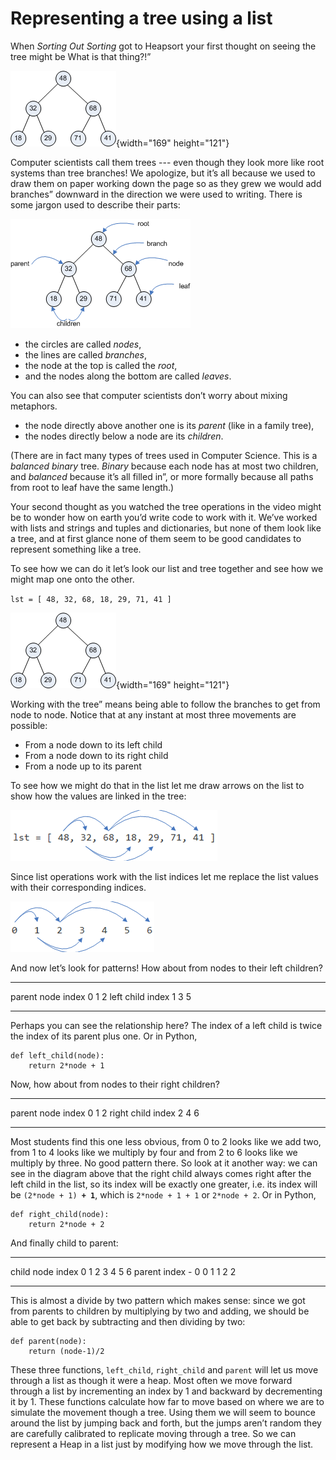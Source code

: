 # Representing a tree using a list

When *Sorting Out Sorting* got to Heapsort your first thought on seeing
the tree might be What is that thing?!”

![.](04_Heapsort_1.png){width="169" height="121"}

Computer scientists call them trees --- even though they look more like
root systems than tree branches! We apologize, but it’s all because we
used to draw them on paper working down the page so as they grew we
would add branches” downward in the direction we were used to
writing. There is some jargon used to describe their parts:

![.](04_Heapsort_Jargon.png)

-   the circles are called _nodes_,
-   the lines are called _branches_,
-   the node at the top is called the _root_,
-   and the nodes along the bottom are called _leaves_.

You can also see that computer scientists don’t worry about mixing
metaphors.

-   the node directly above another one is its _parent_ (like in a
    family tree),
-   the nodes directly below a node are its _children_.

(There are in fact many types of trees used in Computer Science. This is
a _balanced_ *binary* tree. _Binary_ because each node has at most two
children, and _balanced_ because it’s all filled in”, or more
formally because all paths from root to leaf have the same length.)

Your second thought as you watched the tree operations in the video
might be to wonder how on earth you’d write code to work with it.
We’ve worked with lists and strings and tuples and dictionaries, but
none of them look like a tree, and at first glance none of them seem to
be good candidates to represent something like a tree.

To see how we can do it let’s look our list and tree together and see
how we might map one onto the other.

`lst = [ 48, 32, 68, 18, 29, 71, 41 ]`

![.](04_Heapsort_1.png){width="169" height="121"}

Working with the tree” means being able to follow the branches to get
from node to node. Notice that at any instant at most three movements
are possible:

-   From a node down to its left child
-   From a node down to its right child
-   From a node up to its parent

To see how we might do that in the list let me draw arrows on the list
to show how the values are linked in the tree:

![.](04_Tree_in_a_list_1.png)

Since list operations work with the list indices let me replace the list
values with their corresponding indices.

![.](04_Tree_in_a_list_indices.png)

And now let’s look for patterns! How about from nodes to their left
children?

  ------------------- --- --- ---
  parent node index   0   1   2
  left child index    1   3   5
  ------------------- --- --- ---

Perhaps you can see the relationship here? The index of a left child is
twice the index of its parent plus one. Or in Python,

    def left_child(node):
        return 2*node + 1

Now, how about from nodes to their right children?

  ------------------- --- --- ---
  parent node index   0   1   2
  right child index   2   4   6
  ------------------- --- --- ---

Most students find this one less obvious, from 0 to 2 looks like we add
two, from 1 to 4 looks like we multiply by four and from 2 to 6 looks
like we multiply by three. No good pattern there. So look at it another
way: we can see in the diagram above that the right child always comes
right after the left child in the list, so its index will be exactly one
greater, i.e. its index will be `(2*node + 1) `**`+ 1`**, which is
`2*node + 1 + 1` or `2*node + 2`. Or in Python,

    def right_child(node):
        return 2*node + 2

And finally child to parent:

  ------------------ ---- --- --- --- --- --- ---
  child node index   0    1   2   3   4   5   6
  parent index       \-   0   0   1   1   2   2
  ------------------ ---- --- --- --- --- --- ---

This is almost a divide by two pattern which makes sense: since we got
from parents to children by multiplying by two and adding, we should be
able to get back by subtracting and then dividing by two:

    def parent(node):
        return (node-1)/2

These three functions, `left_child`, `right_child` and `parent` will let
us move through a list as though it were a heap. Most often we move
forward through a list by incrementing an index by 1 and backward by
decrementing it by 1. These functions calculate how far to move based on
where we are to simulate the movement though a tree. Using them we will
seem to bounce around the list by jumping back and forth, but the jumps
aren’t random they are carefully calibrated to replicate moving through
a tree. So we can represent a Heap in a list just by modifying how we
move through the list.
